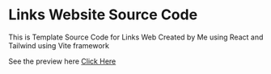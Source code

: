 <h1>Links Website Source Code</h1>
<p>This is Template Source Code for Links Web Created by Me using React and Tailwind using Vite framework</p>
<p>See the preview here <a href="https//previewlinks.vercel.app">Click Here</a></p>
